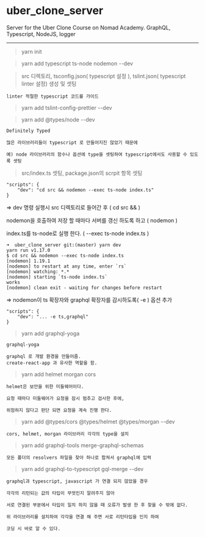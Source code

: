 # uber_clone_server

Server for the Uber Clone Course on Nomad Academy. GraphQL, Typescript, NodeJS, logger

---

> yarn init

> yarn add typescript ts-node nodemon --dev

> src 디렉토리, tsconfig.json( typescript 설정 ), tslint.json( typescript linter 설정) 생성 및 셋팅

```
linter 적절한 typescript 코드를 가이드
```

> yarn add tslint-config-prettier --dev

> yarn add @types/node --dev

```
Definitely Typed

많은 라이브러리들이 typescript 로 만들어지진 않았기 때문에

예) node 라이브러리의 함수나 옵션에 type을 셋팅하여 typescript에서도 사용할 수 있도록 셋팅
```

> src/index.ts 셋팅, package.json의 scrpit 항목 셋팅

```
"scripts": {
    "dev": "cd src && nodemon --exec ts-node index.ts"
}
```

=> dev 명령 실행시 src 디렉토리로 들어간 후 ( cd src && )

nodemon을 호출하여 저장 할 때마다 서버를 갱신 하도록 하고 ( nodemon )

index.ts를 ts-node로 실행 한다. ( --exec ts-node index.ts )

```
➜  uber_clone_server git:(master) yarn dev
yarn run v1.17.0
$ cd src && nodemon --exec ts-node index.ts
[nodemon] 1.19.1
[nodemon] to restart at any time, enter `rs`
[nodemon] watching: *.*
[nodemon] starting `ts-node index.ts`
works
[nodemon] clean exit - waiting for changes before restart
```

=> nodemon이 ts 확장자와 graphql 확장자를 감시하도록( -e ) 옵션 추가

```
"scripts": {
    "dev": "... -e ts,graphql"
}
```

> yarn add graphql-yoga

```
graphql-yoga

graphql 로 개발 환경을 만들어줌.
create-react-app 과 유사한 역할을 함.
```

> yarn add helmet morgan cors

```
helmet은 보안을 위한 미들웨어이다.

요청 때마다 미들웨어가 요청을 잠시 멈추고 검사한 후에,

위험하지 않다고 판단 되면 요청을 계속 진행 한다.
```

> yarn add @types/cors @types/helmet @types/morgan --dev

```
cors, helmet, morgan 라이브러리 각각의 type을 설치
```

> yarn add graphql-tools merge-graphql-schemas

```
모든 폴더의 resolvers 파일을 찾아 하나로 합쳐서 graphql에 입력
```

> yarn add graphql-to-typescript gql-merge --dev

```
graphql과 typescript, javascript 가 연결 되지 않았을 경우

각각의 리턴되는 값의 타입이 무엇인지 알려주지 않아

서로 연결된 부분에서 타입이 일치 하지 않을 때 오류가 발생 한 후 찾을 수 밖에 없다.

위 라이브러리를 설치하여 각각을 연결 해 주면 서로 리턴타입을 인지 하여

코딩 시 바로 알 수 있다.
```
